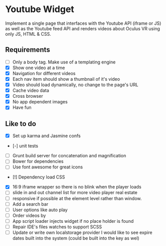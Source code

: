 Youtube Widget
===
Implement a single page that interfaces with the Youtube API (iframe or JS) as well as the
Youtube feed API and renders videos about Oculus VR using only JS, HTML & CSS.

## Requirements
- [ ] Only a body tag. Make use of a templating engine
- [x] Show one video at a time
- [x] Navigation for different videos
- [x] Each nav item should show a thumbnail of it's video
- [x] Video should load dynamically, no change to the page's URL
- [x] Cache video data
- [x] Cross browser
- [x] No app dependent images
- [x] Have fun

## Like to do
- [x] Set up karma and Jasmine confs
- [-] unit tests
- [ ] Grunt build server for concatenation and magnification
- [ ] Bower for dependencies
- [ ] Use font awesome for great icons
- [!] Dependency load CSS
- [x] 16:9 iframe wrapper so there is no blink when the player loads
- [ ] slide in and out channel list for more video player real estate
- [ ] responsive if possible at the element level rather than window.
- [ ] Add a search bar
- [ ] User options like auto play
- [ ] Order videos by
- [ ] App script loader injects widget if no place holder is found
- [ ] Repair IDE's files watches to support SCSS
- [ ] Update or write own localstorage provider I would like to see expire dates built into the system (could be built into the key as wel)
